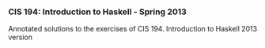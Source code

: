 ### CIS 194: Introduction to Haskell - Spring 2013
Annotated solutions to the exercises of CIS 194. Introduction to Haskell 2013 version
